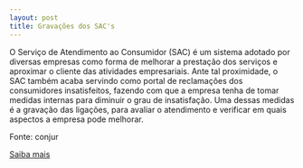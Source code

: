 ```yaml
---
layout: post
title: Gravações dos SAC's
---
```

<p>O Serviço de Atendimento ao Consumidor (SAC) é um sistema adotado por diversas empresas como forma de melhorar a prestação dos serviços e aproximar o cliente das atividades empresariais. Ante tal proximidade, o SAC também acaba servindo como portal de reclamações dos consumidores insatisfeitos, fazendo com que a empresa tenha de tomar medidas internas para diminuir o grau de insatisfação. Uma dessas medidas é a gravação das ligações, para avaliar o atendimento e verificar em quais aspectos a empresa pode melhorar.</p><p>Fonte: conjur</p><p><a href="http://www.conjur.com.br/2009-out-15/licito-ilicito-gravacoes-conversas-sacs-empresas" target="_blank">Saiba mais </a></p>
